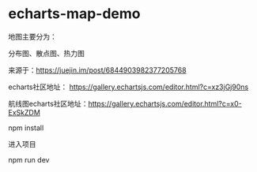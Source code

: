 # echarts-map-demo

地图主要分为：

分布图、散点图、热力图

来源于：https://juejin.im/post/6844903982377205768

echarts社区地址： https://gallery.echartsjs.com/editor.html?c=xz3jGj90ns

航线图echarts社区地址：https://gallery.echartsjs.com/editor.html?c=x0-ExSkZDM

npm install

进入项目

npm run dev